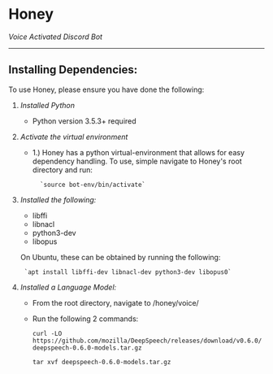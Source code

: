 # **Honey**
*Voice Activated Discord Bot*
___


**Installing Dependencies:**
---

To use Honey, please ensure you have done the following:

1. *Installed Python*
	* Python version 3.5.3+ required

2. *Activate the virtual environment*


	* 1.) Honey has a python virtual-environment that allows for easy dependency handling. To use, simple navigate to Honey's root directory and run:

			`source bot-env/bin/activate`
	

3. *Installed the following:*
	* libffi
	* libnacl
	* python3-dev
	* libopus

	On Ubuntu, these can be obtained by running the following:

		`apt install libffi-dev libnacl-dev python3-dev libopus0`

4. *Installed a Language Model:*
	
	* From the root directory, navigate to /honey/voice/
	* Run the following 2 commands:

		`curl -LO https://github.com/mozilla/DeepSpeech/releases/download/v0.6.0/deepspeech-0.6.0-models.tar.gz`
		
		`tar xvf deepspeech-0.6.0-models.tar.gz`


